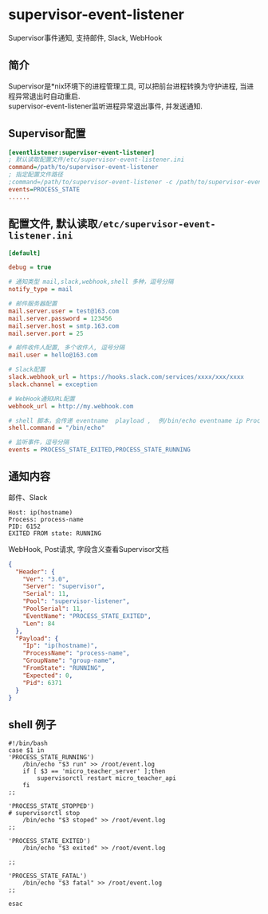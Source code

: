 # supervisor-event-listener
Supervisor事件通知, 支持邮件, Slack, WebHook

## 简介
Supervisor是*nix环境下的进程管理工具, 可以把前台进程转换为守护进程, 当进程异常退出时自动重启.  
supervisor-event-listener监听进程异常退出事件, 并发送通知.
  

## Supervisor配置
```ini
[eventlistener:supervisor-event-listener]
; 默认读取配置文件/etc/supervisor-event-listener.ini
command=/path/to/supervisor-event-listener
; 指定配置文件路径
;command=/path/to/supervisor-event-listener -c /path/to/supervisor-event-listener.ini
events=PROCESS_STATE
......
```

## 配置文件, 默认读取`/etc/supervisor-event-listener.ini`

```ini 
[default]

debug = true

# 通知类型 mail,slack,webhook,shell 多种，逗号分隔
notify_type = mail

# 邮件服务器配置
mail.server.user = test@163.com
mail.server.password = 123456
mail.server.host = smtp.163.com
mail.server.port = 25

# 邮件收件人配置, 多个收件人, 逗号分隔
mail.user = hello@163.com

# Slack配置
slack.webhook_url = https://hooks.slack.com/services/xxxx/xxx/xxxx
slack.channel = exception

# WebHook通知URL配置 
webhook_url = http://my.webhook.com

# shell 脚本，会传递 eventname  playload ,  例/bin/echo eventname ip ProcessName GroupName FromState Expected Pid. 见 restart.sh
shell.command = "/bin/echo"

# 监听事件，逗号分隔
events = PROCESS_STATE_EXITED,PROCESS_STATE_RUNNING

```

## 通知内容
邮件、Slack
```shell
Host: ip(hostname)
Process: process-name
PID: 6152
EXITED FROM state: RUNNING
```
WebHook, Post请求, 字段含义查看Supervisor文档
```json
{
  "Header": {
    "Ver": "3.0",
    "Server": "supervisor",
    "Serial": 11,
    "Pool": "supervisor-listener",
    "PoolSerial": 11,
    "EventName": "PROCESS_STATE_EXITED",
    "Len": 84
  },
  "Payload": {
    "Ip": "ip(hostname)",
    "ProcessName": "process-name",
    "GroupName": "group-name",
    "FromState": "RUNNING",
    "Expected": 0,
    "Pid": 6371
  }
}
```


## shell 例子
```
#!/bin/bash
case $1 in
'PROCESS_STATE_RUNNING')
	/bin/echo "$3 run" >> /root/event.log
	if [ $3 == 'micro_teacher_server' ];then
		supervisorctl restart micro_teacher_api
	fi
;;

'PROCESS_STATE_STOPPED')
# supervisorctl stop 
	/bin/echo "$3 stoped" >> /root/event.log
;;

'PROCESS_STATE_EXITED')
	/bin/echo "$3 exited" >> /root/event.log

;;

'PROCESS_STATE_FATAL')
	/bin/echo "$3 fatal" >> /root/event.log
;;

esac
```